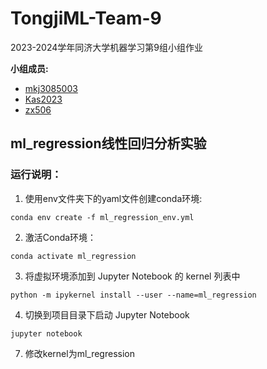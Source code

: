 # TongjiML-Team-9
2023-2024学年同济大学机器学习第9组小组作业

**小组成员:**
- [mkj3085003](https://github.com/mkj3085003)
- [Kas2023](https://github.com/Kas2023)
- [zx506](https://github.com/zx506)
## ml_regression线性回归分析实验
### 运行说明：
  1. 使用env文件夹下的yaml文件创建conda环境:
  ```
  conda env create -f ml_regression_env.yml
  ```
  2. 激活Conda环境：
  ```
  conda activate ml_regression
  ```
  3. 将虚拟环境添加到 Jupyter Notebook 的 kernel 列表中
  ```
  python -m ipykernel install --user --name=ml_regression
  ```
  4. 切换到项目目录下启动 Jupyter Notebook
   ```
  jupyter notebook
  ```
  7. 修改kernel为ml_regression

